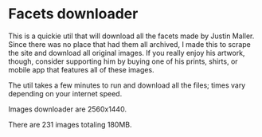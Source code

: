 # Facets downloader

This is a quickie util that will download all the facets made by Justin Maller. Since there was no place that had them all archived, I made this to scrape the site and download all original images. If you really enjoy his artwork, though, consider supporting him by buying one of his prints, shirts, or mobile app that features all of these images. 

The util takes a few minutes to run and download all the files; times vary depending on your internet speed. 

Images downloader are 2560x1440. 

There are 231 images totaling 180MB.
